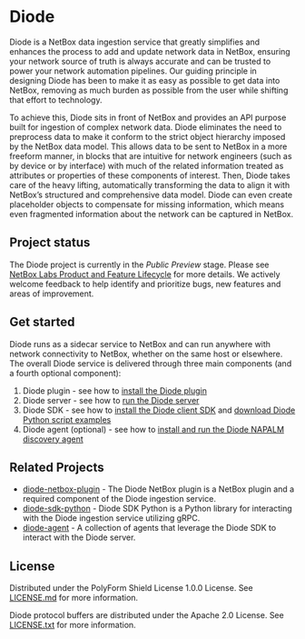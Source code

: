 # Diode

Diode is a NetBox data ingestion service that greatly simplifies and enhances the process to add and update network data in NetBox, ensuring your network source of truth is always accurate and can be trusted to power your network automation pipelines. Our guiding principle in designing Diode has been to make it as easy as possible to get data into NetBox, removing as much burden as possible from the user while shifting that effort to technology. 

To achieve this, Diode sits in front of NetBox and provides an API purpose built for ingestion of complex network data. Diode eliminates the need to preprocess data to make it conform to the strict object hierarchy imposed by the NetBox data model. This allows data to be sent to NetBox in a more freeform manner, in blocks that are intuitive for network engineers (such as by device or by interface) with much of the related information treated as attributes or properties of these components of interest. Then, Diode takes care of the heavy lifting, automatically transforming the data to align it with NetBox’s structured and comprehensive data model. Diode can even create placeholder objects to compensate for missing information, which means even fragmented information about the network can be captured in NetBox. 

## Project status

The Diode project is currently in the _Public Preview_ stage. Please see [NetBox Labs Product and Feature Lifecycle](https://docs.netboxlabs.com/product_feature_lifecycle/) for more details. We actively welcome feedback to help identify and prioritize bugs, new features and areas of improvement. 

## Get started

Diode runs as a sidecar service to NetBox and can run anywhere with network connectivity to NetBox, whether on the same host or elsewhere. The overall Diode service is delivered through three main components (and a fourth optional component):

1. Diode plugin - see how to [install the Diode plugin](https://github.com/netboxlabs/diode-netbox-plugin)
2. Diode server - see how to [run the Diode server](https://github.com/netboxlabs/diode/tree/develop/diode-server#readme)
3. Diode SDK - see how to [install the Diode client SDK](https://github.com/netboxlabs/diode-sdk-python) and [download Diode Python script examples](https://github.com/netboxlabs/netbox-learning/tree/develop/diode)
4. Diode agent (optional) - see how to [install and run the Diode NAPALM discovery agent](https://github.com/netboxlabs/diode-agent/tree/develop/diode-napalm-agent)

## Related Projects

- [diode-netbox-plugin](https://github.com/netboxlabs/diode-netbox-plugin) - The Diode NetBox plugin is a NetBox plugin and a required component of the Diode ingestion service.
- [diode-sdk-python](https://github.com/netboxlabs/diode-sdk-python) - Diode SDK Python is a Python library for interacting with the Diode ingestion service utilizing gRPC.
- [diode-agent](https://github.com/netboxlabs/diode-agent) - A collection of agents that leverage the Diode SDK to interact with the Diode server.

## License

Distributed under the PolyForm Shield License 1.0.0 License. See [LICENSE.md](./LICENSE.md) for more information.

Diode protocol buffers are distributed under the Apache 2.0 License. See [LICENSE.txt](./diode-proto/LICENSE.txt) for more information.
